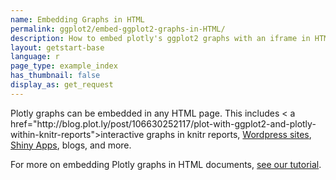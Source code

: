 ```yaml
---
name: Embedding Graphs in HTML
permalink: ggplot2/embed-ggplot2-graphs-in-HTML/
description: How to embed plotly's ggplot2 graphs with an iframe in HTML.
layout: getstart-base
language: r
page_type: example_index
has_thumbnail: false
display_as: get_request
---
```


<div class="content-box">
<p>Plotly graphs can be embedded in any HTML page. This includes < a href="http://blog.plot.ly/post/106630252117/plot-with-ggplot2-and-plotly-within-knitr-reports">interactive graphs in knitr reports</a>, <a href="https://wordpress.org/plugins/wp-plotly">Wordpress sites</a>, <a href="https://github.com/chriddyp/plotly-shiny">Shiny Apps</a>, blogs, and more.</p>

<p>For more on embedding Plotly graphs in HTML documents, <a href="https://plot.ly/how-to-embed-plotly-graphs-in-websites">see our tutorial</a>.</p>
</div>
